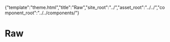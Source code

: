 {"template":"theme.html","title":"Raw","site_root":"../","asset_root":"../../","component_root":"../../components/"}

# Raw

<script>
	$(function() {
		$(".js-demo_carousel").carousel({ theme: "" });
		$(".js-demo_checkbox").checkbox({ theme: "" });
		$(".js-demo_dropdown").dropdown({ theme: "" });
		
		$(".js-demo_number").number({ theme: "" });
		
		$(".js-demo_pagination").pagination({ theme: "" });
		
		$(".js-demo_range").range({ theme: "" });
		$(".js-demo_scrollbar").scrollbar({ theme: "" });
		
		$(".js-demo_tabs").tabs({ theme: "" });
		$(".js-demo_tooltip").tooltip({ theme: "" });
		$(".js-demo_upload").upload({ theme: "" });
	});
</script>